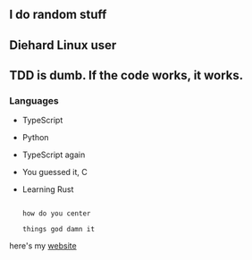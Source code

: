 ## I do random stuff

## Diehard Linux user

## TDD is dumb. If the code works, it works.

### Languages
- TypeScript
- Python
- TypeScript again
- You guessed it, C
- Learning Rust


                                                                        how do you center
                                                                          things god damn it

here's my [website](https://wdias.dev/)
